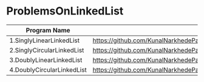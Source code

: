 # ProblemsOnLinkedList

| Program Name             | Link Of Souce code                                                                   |
| ----------------- | ------------------------------------------------------------------ |
1.SinglyLinearLinkedList   |https://github.com/KunalNarkhedePatil/LogicBuilding/blob/main/ProblemsOnArrays/ReadAndPrintArray.cpp
2.SinglyCircularLinkedList   |https://github.com/KunalNarkhedePatil/LogicBuilding/blob/main/ProblemsOnArrays/PrintAllNegative.cpp
3.DoublyLinearLinkedList   |https://github.com/KunalNarkhedePatil/LogicBuilding/blob/main/ProblemsOnArrays/SumOfArrayElements.cpp
4.DoublyCircularLinkedList   |https://github.com/KunalNarkhedePatil/LogicBuilding/blob/main/ProblemsOnArrays/MaximumInArray.cpp
